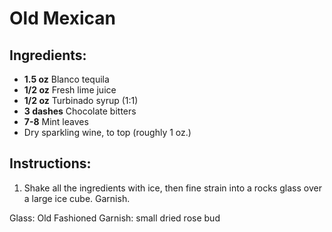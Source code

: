 # Old Mexican

## Ingredients:
- **1.5 oz** Blanco tequila
- **1/2 oz** Fresh lime juice
- **1/2 oz** Turbinado syrup (1:1)
- **3 dashes** Chocolate bitters
- **7-8** Mint leaves
- Dry sparkling wine, to top (roughly 1 oz.)

## Instructions:
1. Shake all the ingredients with ice, then fine strain into a rocks glass over a large ice cube. Garnish.

Glass: Old Fashioned
Garnish: small dried rose bud
